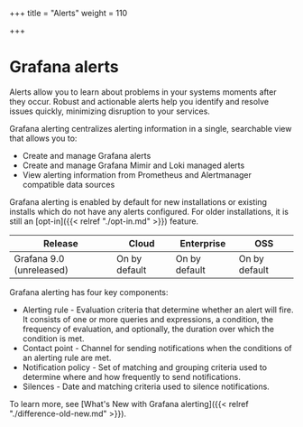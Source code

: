 +++
title = "Alerts"
weight = 110

+++

# Grafana alerts

Alerts allow you to learn about problems in your systems moments after they occur. Robust and actionable alerts help you identify and resolve issues quickly, minimizing disruption to your services.

Grafana alerting centralizes alerting information in a single, searchable view that allows you to:

- Create and manage Grafana alerts
- Create and manage Grafana Mimir and Loki managed alerts
- View alerting information from Prometheus and Alertmanager compatible data sources

Grafana alerting is enabled by default for new installations or  existing installs which do not have any alerts configured. For older installations, it is still an [opt-in]({{< relref "./opt-in.md" >}}) feature.

| Release                  | Cloud         | Enterprise    | OSS                              |
| ------------------------ | ------------- | ------------- | -------------------------------- |
| Grafana 9.0 (unreleased) | On by default | On by default | On by default                    |

Grafana alerting has four key components:

- Alerting rule - Evaluation criteria that determine whether an alert will fire. It consists of one or more queries and expressions, a condition, the frequency of evaluation, and optionally, the duration over which the condition is met.
- Contact point - Channel for sending notifications when the conditions of an alerting rule are met.
- Notification policy - Set of matching and grouping criteria used to determine where and how frequently to send notifications.
- Silences - Date and matching criteria used to silence notifications.

To learn more, see [What's New with Grafana alerting]({{< relref "./difference-old-new.md" >}}).
